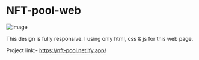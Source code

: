 # NFT-pool-web
![image](https://github.com/Mud2003/NFT-pool-web/assets/108977790/2b6517ec-e801-41d2-bcef-e7960ce16f26)


This design is fully responsive. I using only html, css & js for this web page.

Project link:- https://nft-pool.netlify.app/
